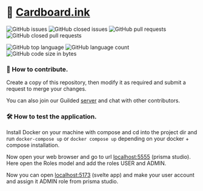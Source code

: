 # 📄 [Cardboard.ink](https://Cardboard.ink)

![GitHub issues](https://img.shields.io/github/issues-raw/sohamjaiswal/cardboard?style=for-the-badge) ![GitHub closed issues](https://img.shields.io/github/issues-closed-raw/sohamjaiswal/cardboard?style=for-the-badge) ![GitHub pull requests](https://img.shields.io/github/issues-pr-raw/sohamjaiswal/cardboard?style=for-the-badge) ![GitHub closed pull requests](https://img.shields.io/github/issues-pr-closed-raw/sohamjaiswal/cardboard?style=for-the-badge)

![GitHub top language](https://img.shields.io/github/languages/top/sohamjaiswal/cardboard?style=for-the-badge) ![GitHub language count](https://img.shields.io/github/languages/count/sohamjaiswal/cardboard?style=for-the-badge) ![GitHub code size in bytes](https://img.shields.io/github/languages/code-size/sohamjaiswal/cardboard?style=for-the-badge)





### 🐛 How to contribute.

Create a copy of this repository, then modify it as required and submit a request to merge your changes.

You can also join our Guilded [server](https://guilded.gg/CardBoard) and chat with other contributors.

### 🛠️ How to test the application.

Install Docker on your machine with compose and cd into the project dir and run `docker-compose up` or `docker compose up` depending on your docker + compose installation.

Now open your web browser and go to url [localhost:5555](http://localhost:5555) (prisma studio). Here open the Roles model and add the roles USER and ADMIN.

Now you can open [localhost:5173](http://localhost:5173) (svelte app) and make your user account and assign it ADMIN role from prisma studio.
